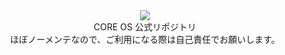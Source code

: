 <div align="center">
<img src="https://user-images.githubusercontent.com/88177671/190918419-764467bc-b945-4200-9fc6-db0bdec67520.png">
<br>
CORE OS 公式リポジトリ
<br>
ほぼノーメンテなので、ご利用になる際は自己責任でお願いします。
</div>
